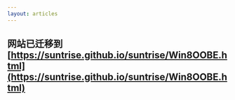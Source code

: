 ```yaml
---
layout: articles
---
```


## 网站已迁移到[https://suntrise.github.io/suntrise/Win8OOBE.html](https://suntrise.github.io/suntrise/Win8OOBE.html)
